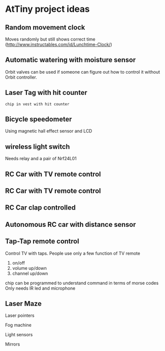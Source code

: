 # AtTiny project ideas

## Random movement clock

Moves randomly but still shows correct time
(http://www.instructables.com/id/Lunchtime-Clock/)

## Automatic watering with moisture sensor

Orbit valves can be used if someone can figure out how to control it without Orbit controller.



## Laser Tag with  hit counter


	chip in vest with hit counter


##  Bicycle speedometer 

	
Using magnetic hall effect sensor and LCD


## wireless light switch

Needs relay and a pair of Nrf24L01

## RC Car with TV remote control

## RC Car with TV remote control

## RC Car clap controlled

## Autonomous RC car with distance sensor

## Tap-Tap remote control

Control TV with taps.  People use only a few function of TV remote
1.  on/off   
2.  volume up/down
3. channel up/down

chip can be programmed to understand command in terms of morse codes
Only needs IR led and microphone

## Laser Maze 

Laser pointers

Fog machine

Light sensors

Mirrors


